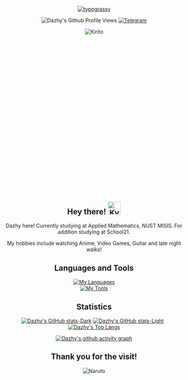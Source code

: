 <div align="center">
<p>
	<a href="https://github.com/kawarimidoll/typograssy"><img alt="typograssy" src="https://typograssy.deno.dev/api?text=Hey,%20Developer!%20I'm%20Dazhy%20&l0=none&l1=9ce9cc&l2=3fc5b0&l3=30a095&l4=2d9d8f&comment=&bg=none&frame=none"></a>
</p>

<p>
	<img src="https://komarev.com/ghpvc/?username=gremislaw&color=1C8C8C&style=for-the-badge" alt="Dazhy's Github Profile Views">
	<a href="https://t.me/gremislaw"><img draggable="false" src="https://img.shields.io/badge/Telegram-blue?style=for-the-badge&logo=telegram&logoColor=white" alt="Telegram"></a>
</p>

<div style="width:100%;height:0;padding-bottom:88%;position:relative;"><img src="https://i.pinimg.com/originals/3b/59/ac/3b59acbfa00430117fda937cc6783903.gif" class="giphy-embed" alt="Kirito"></div>


<h2 align="center">Hey there! <img height="35" alt="Kyubey" src="https://raw.githubusercontent.com/innng/innng/master/assets/kyubey.gif"/></h2>


Dazhy here! Currently studying at Applied Mathematics, NUST MISIS. For addition studying at School21.

My hobbies include watching Anime, Video Games, Guitar and late night walks!

## Languages and Tools
[![My Languages](https://skillicons.dev/icons?i=py,bash,cpp,c)](https://skillicons.dev)
<br>
[![My Tools](https://skillicons.dev/icons?i=macos,linux,git,postgres,mysql,sqlalchemy,flask,django,nginx,docker,vscode,vim,cmake,clang,doctest&perline=5)](https://skillicons.dev)
 

## Statistics 
[![Dazhy's GitHub stats-Dark](https://github-readme-stats.vercel.app/api?username=gremislaw&show_icons=true&theme=dark#gh-dark-mode-only)](https://github.com/anuraghazra/github-readme-stats#gh-dark-mode-only)
[![Dazhy's GitHub stats-Light](https://github-readme-stats.vercel.app/api?username=gremislaw&show_icons=true&theme=default#gh-light-mode-only)](https://github.com/anuraghazra/github-readme-stats#gh-light-mode-only)
&nbsp;
[![Dazhy's Top Langs](https://github-readme-stats.vercel.app/api/top-langs/?username=gremislaw&layout=donut)](https://github.com/anuraghazra/github-readme-stats)

[![Dazhy's github activity graph](https://github-readme-activity-graph-nu.vercel.app/graph?username=gremislaw&custom_title=Dazhy's%20Contribution%20Graph&hide_border=true&theme=tokyo-night&bg_color=none)](https://github.com/ashutosh00710/github-readme-activity-graph)

## Thank you for the visit!
<img draggable="false" src="https://i.imgur.com/9tIFmUS.gif" alt="Naruto">

</div>
